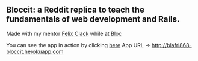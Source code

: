 ## Bloccit: a Reddit replica to teach the fundamentals of web development and Rails.

Made with my mentor [Felix Clack](http://felixclack.com/) while at [Bloc](http://bloc.io)

You can see the app in action by clicking [here](http://blafri868-bloccit.herokuapp.com)
App URL -> http://blafri868-bloccit.herokuapp.com